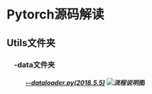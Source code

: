 # Pytorch源码解读
## Utils文件夹  
### 　-data文件夹 
##### 　　　[--dataloader.py(2018.5.5)](/utils/data/dataloder.py)  ![流程说明图](https://github.com/Liu-Yicheng/Pytorch/raw/master/utils/data/dataloader.png) 

